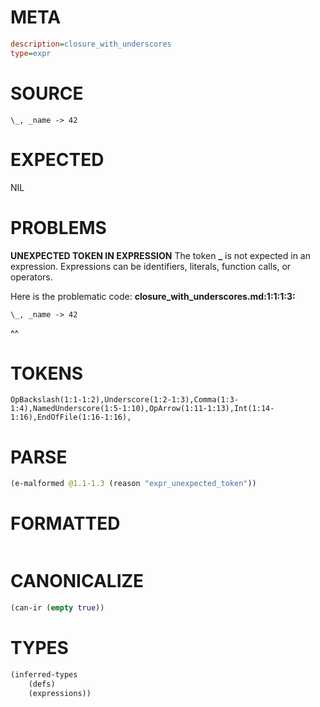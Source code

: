 # META
~~~ini
description=closure_with_underscores
type=expr
~~~
# SOURCE
~~~roc
\_, _name -> 42
~~~
# EXPECTED
NIL
# PROBLEMS
**UNEXPECTED TOKEN IN EXPRESSION**
The token **\_** is not expected in an expression.
Expressions can be identifiers, literals, function calls, or operators.

Here is the problematic code:
**closure_with_underscores.md:1:1:1:3:**
```roc
\_, _name -> 42
```
^^


# TOKENS
~~~zig
OpBackslash(1:1-1:2),Underscore(1:2-1:3),Comma(1:3-1:4),NamedUnderscore(1:5-1:10),OpArrow(1:11-1:13),Int(1:14-1:16),EndOfFile(1:16-1:16),
~~~
# PARSE
~~~clojure
(e-malformed @1.1-1.3 (reason "expr_unexpected_token"))
~~~
# FORMATTED
~~~roc

~~~
# CANONICALIZE
~~~clojure
(can-ir (empty true))
~~~
# TYPES
~~~clojure
(inferred-types
	(defs)
	(expressions))
~~~
